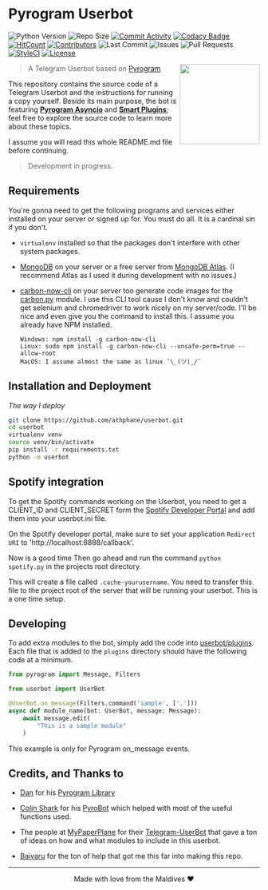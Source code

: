 # Pyrogram Userbot
![Python Version](https://img.shields.io/badge/Python-v3.8-blue)
![Repo Size](https://img.shields.io/github/repo-size/athphane/userbot)
[![Commit Activity](https://img.shields.io/github/commit-activity/w/athphane/userbot)](https://github.com/athphane/userbot/pulse)
[![Codacy Badge](https://api.codacy.com/project/badge/Grade/b10d40c60fc549299eeb7bda1c7501aa)](https://app.codacy.com/manual/athphane/userbot?utm_source=github.com&utm_medium=referral&utm_content=athphane/userbot&utm_campaign=Badge_Grade_Settings)
[![HitCount](http://hits.dwyl.com/athphane/userbot.svg)](http://hits.dwyl.com/athphane/userbot)
[![Contributors](https://img.shields.io/github/contributors/athphane/userbot)](https://github.com/athphane/userbot/graphs/contributors)
![Last Commit](https://img.shields.io/github/last-commit/athphane/userbot/master)
![Issues](https://img.shields.io/github/issues/athphane/userbot)
![Pull Requests](https://img.shields.io/github/issues-pr/athphane/userbot)
[![StyleCI](https://github.styleci.io/repos/216083990/shield?branch=master)](https://github.styleci.io/repos/216083990)
[![License](https://img.shields.io/github/license/athphane/userbot)](LICENSE)

<img src="https://i.imgur.com/WXUgDHT.png" width="160" align="right">

> A Telegram Userbot based on [Pyrogram](https://github.com/pyrogram/pyrogram)

This repository contains the source code of a Telegram Userbot and the instructions for running a
copy yourself. Beside its main purpose, the bot is featuring [**Pyrogram Asyncio**](https:////github.com/pyrogram/pyrogram/issues/181) and
[**Smart Plugins**](https://docs.pyrogram.org/topics/smart-plugins); feel free to explore the source code to
learn more about these topics.

I assume you will read this whole README.md file before continuing.

> Development in progress.

## Requirements
You're gonna need to get the following programs and services either installed on your server
or signed up for. You must do all. It is a cardinal sin if you don't.

* `virtualenv` installed so that the packages don't interfere with other system packages.

* [MongoDB](https://www.mongodb.com) on your server or a free server from 
[MongoDB Atlas](https://www.mongodb.com/cloud/atlas). (I recommend Atlas as I used it during
development with no issues.)

* [carbon-now-cli](https://github.com/mixn/carbon-now-cli) on your server too generate code images for the
[carbon.py](/userbot/plugins/carbon.py) module. I use this CLI tool cause I don't know and couldn't get selenium
and chromedriver to work nicely on my server/code. I'll be nice and even give you the command to install this.
I assume you already have NPM installed. 
    ```
    Windows: npm install -g carbon-now-cli
    Linux: sudo npm install -g carbon-now-cli --unsafe-perm=true --allow-root
    MacOS: I assume almost the same as linux ¯\_(ツ)_/¯
    ``` 

## Installation and Deployment
*The way I deploy*
```bash
git clone https://github.com/athphane/userbot.git
cd userbot
virtualenv venv
source venv/bin/activate
pip install -r requirements.txt
python -m userbot
```

## Spotify integration
To get the Spotify commands working on the Userbot, you need to get a CLIENT_ID and CLIENT_SECRET
form the [Spotify Developer Portal]('https://developer.spotify.com/dashboard/applications) and add
them into your userbot.ini file.

On the Spotify developer portal, make sure to set your application `Redirect URI` to 
'http://localhost:8888/callback'. 

Now is a good time 
Then go ahead and run the command `python spotify.py` 
in the projects root directory. 

This will create a file called `.cache-yourusername`. You need to transfer this file to the
project root of the server that will be running your userbot. This is a one time setup.


## Developing
To add extra modules to the bot, simply add the code into [userbot/plugins](userbot/plugins). Each file
that is added to the `plugins` directory should have the following code at a minimum.
```python
from pyrogram import Message, Filters

from userbot import UserBot

@UserBot.on_message(Filters.command('sample', ['.']))
async def module_name(bot: UserBot, message: Message):
    await message.edit(
        "This is a sample module"
    )
```

This example is only for Pyrogram on_message events. 

## Credits, and Thanks to
*  [Dan](https://t.me/haskell) for his [Pyrogram Library](https://github.com/pyrogram/pyrogram)

*  [Colin Shark](https://t.me/ColinShark) for his [PyroBot](https://git.colinshark.de/PyroBot/PyroBot) which helped with
most of the useful functions used.

*  The people at [MyPaperPlane](https://github.com/MyPaperPlane) for their [Telegram-UserBot](https://github.com/MyPaperPlane/Telegram-UserBot)
that gave a ton of ideas on how and what modules to include in this userbot. 

*  [Baivaru](https://github.com/baivaru) for the ton of help that got me this far into making this repo. 

---
<p align="center">Made with love from the Maldives ❤</p>
